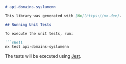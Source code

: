 ```markdown
# api-domains-syslumenn

This library was generated with [Nx](https://nx.dev).

## Running Unit Tests

To execute the unit tests, run:

```shell
nx test api-domains-syslumenn
```

The tests will be executed using [Jest](https://jestjs.io).
```